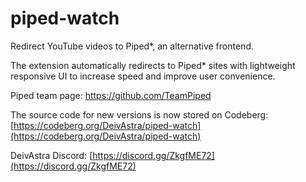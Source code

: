 # piped-watch
Redirect YouTube videos to Piped*, an alternative frontend.

The extension automatically redirects to Piped* sites with lightweight responsive UI to increase speed and improve user convenience.

Piped team page: https://github.com/TeamPiped

The source code for new versions is now stored on Codeberg:
[https://codeberg.org/DeivAstra/piped-watch](https://codeberg.org/DeivAstra/piped-watch)

DeivAstra Discord: [https://discord.gg/ZkgfME72](https://discord.gg/ZkgfME72)
